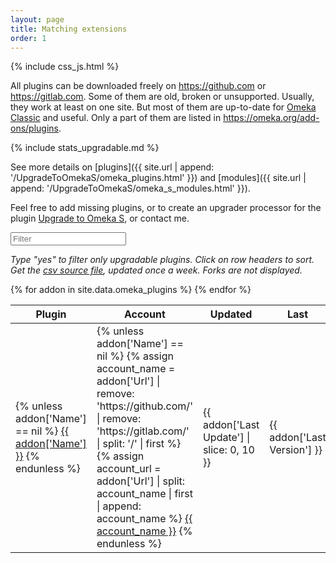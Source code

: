 ```yaml
---
layout: page
title: Matching extensions
order: 1
---
```


{% include css_js.html %}

All plugins can be downloaded freely on <https://github.com> or <https://gitlab.com>. Some of them are old, broken or unsupported. Usually, they work at least on one site. But most of them are up-to-date for [Omeka Classic] and useful. Only a part of them are listed in <https://omeka.org/add-ons/plugins>.

{% include stats_upgradable.md %}

See more details on [plugins]({{ site.url | append: '/UpgradeToOmekaS/omeka_plugins.html' }}) and [modules]({{ site.url | append: '/UpgradeToOmekaS/omeka_s_modules.html' }}).

Feel free to add missing plugins, or to create an upgrader processor for the plugin [Upgrade to Omeka S], or contact me.

<div class="container-fluid">
<div id="entry-list">
    <div class="row" style="margin-bottom:10px;">
        <input type="text" class="search form-control" placeholder="Filter" />
    </div>
    <p><em>
    Type "yes" to filter only upgradable plugins. Click on row headers to sort. Get the <a href="https://github.com/Daniel-KM/UpgradeToOmekaS/blob/master/docs/_data/omeka_plugins.csv">csv source file</a>, updated once a week. Forks are not displayed.
    </em></p>
    <div class="row">
        <table class="table table-striped">
            <thead>
                <tr>
                    <th><span class="sort" data-sort="addon-plugin-link">Plugin</span></th>
                    <th><span class="sort" data-sort="addon-account">Account</span></th>
                    <th><span class="sort" data-sort="addon-updated">Updated</span></th>
                    <th><span class="sort" data-sort="addon-version">Last</span></th>
                    <th><span class="sort" data-sort="addon-upgradable">Upgradable</span></th>
                    <th><span class="sort" data-sort="addon-minimum">Min</span></th>
                    <th><span class="sort" data-sort="addon-maximum">Max</span></th>
                    <th><span class="sort" data-sort="addon-module-link">Module</span></th>
                    <th><span class="sort" data-sort="addon-note">Note</span></th>
                </tr>
            </thead>
            <tbody class="list">
            {% for addon in site.data.omeka_plugins %}
                <tr>
                    <td>
                    {% unless addon['Name'] == nil %}
                        <a href="{{ addon['Url'] }}" class="link addon-plugin-link">{{ addon['Name'] }}</a>
                    {% endunless %}
                    </td>
                    <td>
                    {% unless addon['Name'] == nil %}
                        {% assign account_name = addon['Url'] | remove: 'https://github.com/' | remove: 'https://gitlab.com/' | split: '/' | first %}
                        {% assign account_url = addon['Url'] | split: account_name | first | append: account_name %}
                        <a href="{{ account_url }}" class="link addon-account">{{ account_name }}</a>
                    {% endunless %}
                    </td>
                    <td class="addon-updated">{{ addon['Last Update'] | slice: 0, 10 }}</td>
                    <td class="addon-version">{{ addon['Last Version'] }}</td>
                    <td class="addon-upgradable">{{ addon['Upgradable'] }}</td>
                    <td class="addon-minimum">{{ addon['Min Version'] }}</td>
                    <td class="addon-maximum">{{ addon['Max Version'] }}</td>
                    <td>
                    {% if addon['Module Url'] == nil %}
                        <span class="module-link"><em>{{ addon['Module'] }}</em></span>
                    {% else %}
                        <a href="{{ addon['Module Url'] }}" class="link addon-module-link">{{ addon['Module'] }}</a>
                    {% endif %}
                    </td>
                    <td class="addon-note">{{ addon['Note'] }}</td>
                </tr>
            {% endfor %}
            </tbody>
        </table>
    </div>
</div>
</div>

<script type="text/javascript">
    var options = {
        valueNames: ['addon-plugin-link', 'addon-account', 'addon-updated', 'addon-version', 'addon-upgradable', 'addon-minimum', 'addon-maximum', 'addon-module-link', 'addon-note'],
        page: 500
    };
    var entryList = new List('entry-list', options);
</script>


[Upgrade to Omeka S]: https://github.com/Daniel-KM/UpgradeToOmekaS
[Omeka Classic]: https://omeka.org
[Omeka S]: https://omeka.org/s
